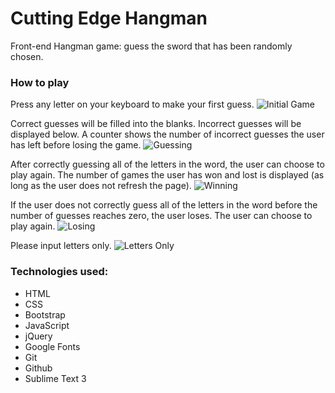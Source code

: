 # Cutting Edge Hangman
Front-end Hangman game: guess the sword that has been randomly chosen.

### How to play
Press any letter on your keyboard to make your first guess.
![Initial Game](https://cloud.githubusercontent.com/assets/18690072/23037703/05537ecc-f44d-11e6-9515-a7955d7fc914.PNG)

Correct guesses will be filled into the blanks. Incorrect guesses will be displayed below. A counter shows the number of incorrect guesses the user has left before losing the game.
![Guessing](https://cloud.githubusercontent.com/assets/18690072/23037706/071809f8-f44d-11e6-81e4-305fab71aa64.PNG)

After correctly guessing all of the letters in the word, the user can choose to play again. The number of games the user has won and lost is displayed (as long as the user does not refresh the page).
![Winning](https://cloud.githubusercontent.com/assets/18690072/23037710/098893ce-f44d-11e6-926c-3d78719853c8.PNG)

If the user does not correctly guess all of the letters in the word before the number of guesses reaches zero, the user loses. The user can choose to play again.
![Losing](https://cloud.githubusercontent.com/assets/18690072/23037715/0d9310de-f44d-11e6-862d-d1c110e26b5f.PNG)

Please input letters only.
![Letters Only](https://cloud.githubusercontent.com/assets/18690072/23037718/0fab4b20-f44d-11e6-9681-1d6df70ba487.PNG)

### Technologies used:
* HTML
* CSS
* Bootstrap
* JavaScript
* jQuery
* Google Fonts
* Git
* Github
* Sublime Text 3